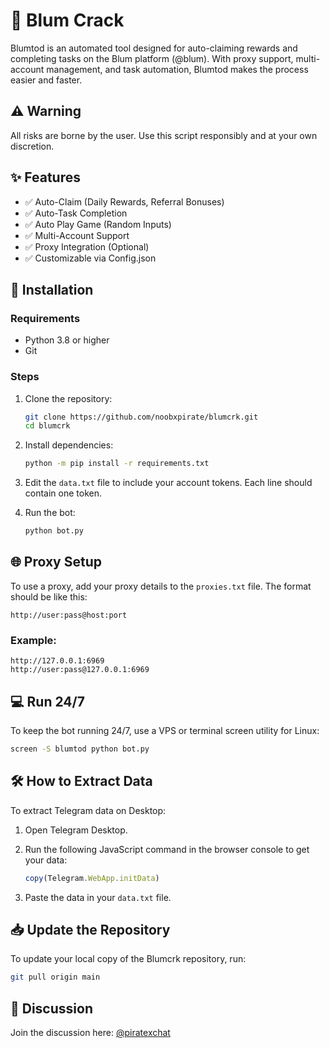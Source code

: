 # 🎉 Blum Crack

Blumtod is an automated tool designed for auto-claiming rewards and completing tasks on the Blum platform (@blum). With proxy support, multi-account management, and task automation, Blumtod makes the process easier and faster.

## ⚠️ Warning

All risks are borne by the user. Use this script responsibly and at your own discretion.

## ✨ Features

- ✅ Auto-Claim (Daily Rewards, Referral Bonuses)
- ✅ Auto-Task Completion
- ✅ Auto Play Game (Random Inputs)
- ✅ Multi-Account Support
- ✅ Proxy Integration (Optional)
- ✅ Customizable via Config.json

## 🚀 Installation

### Requirements

- Python 3.8 or higher
- Git

### Steps

1. Clone the repository:

   ```bash
   git clone https://github.com/noobxpirate/blumcrk.git
   cd blumcrk
   ```

2. Install dependencies:

   ```bash
   python -m pip install -r requirements.txt
   ```

3. Edit the `data.txt` file to include your account tokens. Each line should contain one token.

4. Run the bot:

   ```bash
   python bot.py
   ```

## 🌐 Proxy Setup

To use a proxy, add your proxy details to the `proxies.txt` file. The format should be like this:

```
http://user:pass@host:port
```

### Example:

```
http://127.0.0.1:6969
http://user:pass@127.0.0.1:6969
```

## 💻 Run 24/7

To keep the bot running 24/7, use a VPS or terminal screen utility for Linux:

```bash
screen -S blumtod python bot.py
```

## 🛠️ How to Extract Data

To extract Telegram data on Desktop:

1. Open Telegram Desktop.
2. Run the following JavaScript command in the browser console to get your data:

   ```javascript
   copy(Telegram.WebApp.initData)
   ```

3. Paste the data in your `data.txt` file.

## 📥 Update the Repository

To update your local copy of the Blumcrk repository, run:

```bash
git pull origin main
```

## 💬 Discussion

Join the discussion here: [@piratexchat](https://t.me/piratexchat)

